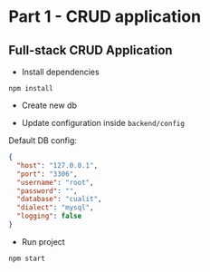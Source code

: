 # Part 1 - CRUD application

## Full-stack CRUD Application

- Install dependencies

```shell
npm install
```

- Create new db

- Update configuration inside `backend/config`

Default DB config:

```json
{
  "host": "127.0.0.1",
  "port": "3306",
  "username": "root",
  "password": "",
  "database": "cualit",
  "dialect": "mysql",
  "logging": false
}
```

- Run project

```shell
npm start
```
